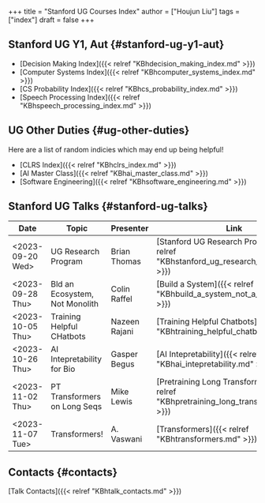 +++
title = "Stanford UG Courses Index"
author = ["Houjun Liu"]
tags = ["index"]
draft = false
+++

## Stanford UG Y1, Aut {#stanford-ug-y1-aut}

-   [Decision Making Index]({{< relref "KBhdecision_making_index.md" >}})
-   [Computer Systems Index]({{< relref "KBhcomputer_systems_index.md" >}})
-   [CS Probability Index]({{< relref "KBhcs_probability_index.md" >}})
-   [Speech Processing Index]({{< relref "KBhspeech_processing_index.md" >}})


## UG Other Duties {#ug-other-duties}

Here are a list of random indicies which may end up being helpful!

-   [CLRS Index]({{< relref "KBhclrs_index.md" >}})
-   [AI Master Class]({{< relref "KBhai_master_class.md" >}})
-   [Software Engineering]({{< relref "KBhsoftware_engineering.md" >}})


## Stanford UG Talks {#stanford-ug-talks}

| Date                                                                                         | Topic                          | Presenter     | Link                                                                                  |
|----------------------------------------------------------------------------------------------|--------------------------------|---------------|---------------------------------------------------------------------------------------|
| <span class="timestamp-wrapper"><span class="timestamp">&lt;2023-09-20 Wed&gt;</span></span> | UG Research Program            | Brian Thomas  | [Stanford UG Research Program]({{< relref "KBhstanford_ug_research_program.md" >}})   |
| <span class="timestamp-wrapper"><span class="timestamp">&lt;2023-09-28 Thu&gt;</span></span> | Bld an Ecosystem, Not Monolith | Colin Raffel  | [Build a System]({{< relref "KBhbuild_a_system_not_a_monolyth.md" >}})                |
| <span class="timestamp-wrapper"><span class="timestamp">&lt;2023-10-05 Thu&gt;</span></span> | Training Helpful CHatbots      | Nazeen Rajani | [Training Helpful Chatbots]({{< relref "KBhtraining_helpful_chatbots.md" >}})         |
| <span class="timestamp-wrapper"><span class="timestamp">&lt;2023-10-26 Thu&gt;</span></span> | AI Intepretability for Bio     | Gasper Begus  | [AI Intepretability]({{< relref "KBhai_intepretability.md" >}})                       |
| <span class="timestamp-wrapper"><span class="timestamp">&lt;2023-11-02 Thu&gt;</span></span> | PT Transformers on Long Seqs   | Mike Lewis    | [Pretraining Long Transformers]({{< relref "KBhpretraining_long_transformers.md" >}}) |
| <span class="timestamp-wrapper"><span class="timestamp">&lt;2023-11-07 Tue&gt;</span></span> | Transformers!                  | A. Vaswani    | [Transformers]({{< relref "KBhtransformers.md" >}})                                   |


## Contacts {#contacts}

[Talk Contacts]({{< relref "KBhtalk_contacts.md" >}})
